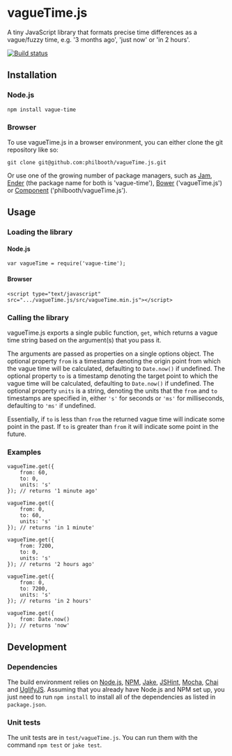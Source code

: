 # vagueTime.js

A tiny JavaScript library
that formats precise time differences
as a vague/fuzzy time,
e.g. '3 months ago', 'just now' or 'in 2 hours'.

[![Build status][ci-image]][ci-status]

## Installation

### Node.js

```
npm install vague-time
```

### Browser

To use vagueTime.js in a browser environment, you can
either clone the git repository like so:

```
git clone git@github.com:philbooth/vagueTime.js.git
```

Or use one of the growing number of package managers, such as
[Jam][jam],
[Ender][ender] (the package name for both is 'vague-time'),
[Bower][bower] ('vagueTime.js')
or [Component][component] ('philbooth/vagueTime.js').

## Usage

### Loading the library

#### Node.js

```
var vagueTime = require('vague-time');
```

#### Browser

```
<script type="text/javascript" src=".../vagueTime.js/src/vagueTime.min.js"></script>
```

### Calling the library

vagueTime.js exports a single public function, `get`,
which returns a vague time string
based on the argument(s) that you pass it.

The arguments are passed as properties on a single options object.
The optional property `from` is a timestamp
denoting the origin point from which the vague time will be calculated,
defaulting to `Date.now()` if undefined.
The optional property `to` is a timestamp
denoting the target point to which the vague time will be calculated,
defaulting to `Date.now()` if undefined.
The optional property `units` is a string,
denoting the units that the `from` and `to` timestamps are specified in,
either `'s'` for seconds or `'ms'` for milliseconds,
defaulting to `'ms'` if undefined.

Essentially, if `to` is less than `from` the returned vague time will
indicate some point in the past. If `to` is greater than `from` it will
indicate some point in the future.

### Examples

```
vagueTime.get({
    from: 60,
    to: 0,
	units: 's'
}); // returns '1 minute ago'

vagueTime.get({
    from: 0,
    to: 60,
	units: 's'
}); // returns 'in 1 minute'

vagueTime.get({
    from: 7200,
    to: 0,
	units: 's'
}); // returns '2 hours ago'

vagueTime.get({
    from: 0,
    to: 7200,
	units: 's'
}); // returns 'in 2 hours'

vagueTime.get({
    from: Date.now()
}); // returns 'now'
```

## Development

### Dependencies

The build environment relies on
[Node.js][node],
[NPM],
[Jake],
[JSHint],
[Mocha],
[Chai] and
[UglifyJS].
Assuming that you already have Node.js and NPM set up,
you just need to run `npm install`
to install all of the dependencies as listed in `package.json`.

### Unit tests

The unit tests are in `test/vagueTime.js`.
You can run them with the command `npm test` or `jake test`.

[ci-image]: https://secure.travis-ci.org/philbooth/vagueTime.js.png?branch=master
[ci-status]: http://travis-ci.org/#!/philbooth/vagueTime.js
[jam]: http://jamjs.org/
[component]: https://github.com/component/component
[ender]: https://github.com/ender-js/Ender
[bower]: https://github.com/twitter/bower
[node]: http://nodejs.org/
[npm]: https://npmjs.org/
[jake]: https://github.com/mde/jake
[jshint]: https://github.com/jshint/node-jshint
[mocha]: http://visionmedia.github.com/mocha
[chai]: http://chaijs.com/
[uglifyjs]: https://github.com/mishoo/UglifyJS

